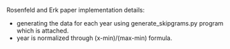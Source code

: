 Rosenfeld and Erk paper implementation details:

- generating the data for each year using generate_skipgrams.py program which is attached.
- year is normalized through (x-min)/(max-min) formula.
